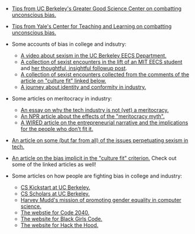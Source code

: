 * [Tips from UC Berkeley's Greater Good Science Center on combatting unconscious bias.](https://greatergood.berkeley.edu/article/item/four_ways_teachers_can_reduce_implicit_bias)



* [Tips from Yale's Center for Teaching and Learning on combatting unconscious bias.](https://ctl.yale.edu/ImplicitBiasAwareness)



* Some accounts of bias in college and indsutry:
  * [A video about sexism in the UC Berkeley EECS Department.](http://www.dailycal.org/2013/11/15/gender-disparity-eecs-persists/)
  * [A collection of sexist encounters in the lift of an MIT EECS student](https://medium.com/@alicezielinski/things-people-say-when-youre-a-blonde-engineer-at-mit-b85df3d7970e) and [her thoughtful, insightful followup post](https://medium.com/@alicezielinski/afterword-mit-blonde-engineer-response-67dbd7d5fc2).
  * [A collection of sexist encounters collected from the comments of the article on "culture fit" linked below.](http://valleywag.gawker.com/this-is-why-there-arent-enough-women-in-tech-1221929631)
  * [A journey about identity and conformity in industry.](https://medium.com/this-is-hard/the-other-side-of-diversity-1bb3de2f053e)



* Some articles on meritocracy in industry:
  * [An essay on why the tech industry is not (yet) a meritocracy.](https://jocelyngoldfein.com/techs-meritocracy-problem-a6e5e0a56157)
  * [An NPR article about the effects of the "meritocracy myth".](https://www.npr.org/sections/alltechconsidered/2014/02/06/272646267/how-the-meritocracy-myth-affects-women-in-technology)
  * [A WIRED article on the entrepreneurial narrative and the implications for the people who don't fit it.](https://www.wired.com/2013/11/silicon-valley-isnt-a-meritocracy-and-the-cult-of-the-entrepreneur-holds-people-back/)



* [An article on some (but far from all) of the issues perpetuating sexism in tech.](https://readwrite.com/2014/09/02/women-in-computer-science-why-so-few/)



* [An article on the bias implicit in the "culture fit" criterion.](http://valleywag.gawker.com/culture-fit-is-a-shitty-excuse-for-marginalizing-wome-1186914306) Check out some of the linked articles as well!



* Some articles on how people are fighting bias in college and industry:
  * [CS Kickstart at UC Berkeley.](https://cs-kickstart.berkeley.edu)
  * [CS Scholars at UC Berkeley.](https://eecs.berkeley.edu/cs-scholars)
  * [Harvey Mudd's mission of promoting gender equality in computer science.](https://qz.com/192071/how-one-college-went-from-10-female-computer-science-majors-to-40/)
  * [The webstie for Code 2040.](http://www.code2040.org)
  * [The website for Black Girls Code.](http://www.blackgirlscode.com)
  * [The website for Hack the Hood.](http://www.hackthehood.org)